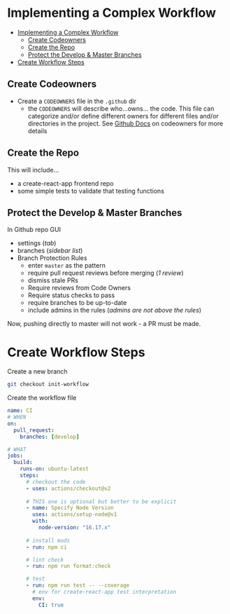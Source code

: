 # Implementing a Complex Workflow
- [Implementing a Complex Workflow](#implementing-a-complex-workflow)
  - [Create Codeowners](#create-codeowners)
  - [Create the Repo](#create-the-repo)
  - [Protect the Develop & Master Branches](#protect-the-develop--master-branches)
- [Create Workflow Steps](#create-workflow-steps)


## Create Codeowners
- Create a `CODEOWNERS` file in the `.github` dir
  - the `CODEOWNERS` will describe who...owns... the code. This file can categorize and/or define different owners for different files and/or directories in the project. See [Github Docs](https://docs.github.com/en/repositories/managing-your-repositorys-settings-and-features/customizing-your-repository/about-code-owners) on codeowners for more details

## Create the Repo
This will include...
- a create-react-app frontend repo
- some simple tests to validate that testing functions

## Protect the Develop & Master Branches
In Github repo GUI
- settings (_tab_)
- branches (_sidebar list_)
- Branch Protection Rules
  - enter `master` as the pattern
  - require pull request reviews before merging (_1 review_)
  - dismiss stale PRs
  - Require reviews from Code Owners
  - Require status checks to pass
  - require branches to be up-to-date
  - include admins in the rules (_admins are not above the rules_)

Now, pushing directly to master will not work - a PR must be made.

# Create Workflow Steps
Create a new branch
```bash
git checkout init-workflow
```
Create the workflow file
```yaml
name: CI
# WHEN
on:
  pull_request:
    branches: [develop]

# WHAT
jobs:
  build:
    runs-on: ubuntu-latest
    steps:
      # checkout the code
      - uses: actions/checkout@v2
      
      # THIS one is optional but better to be explicit
      - name: Specify Node Version
        uses: actions/setup-node@v1
        with:
          node-version: "16.17.x"
      
      # install mods 
      - run: npm ci

      # lint check
      - run: npm run format:check

      # test 
      - run: npm run test -- --coverage
        # env for create-react-app test interpretation
        env:
          CI: true
      
      
```